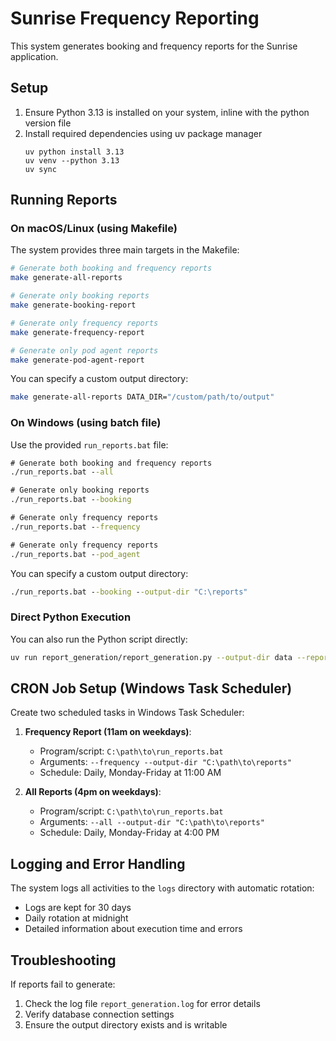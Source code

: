 # Sunrise Frequency Reporting

This system generates booking and frequency reports for the Sunrise application.

## Setup

1. Ensure Python 3.13 is installed on your system, inline with the python version file
2. Install required dependencies using uv package manager
   ```
   uv python install 3.13
   uv venv --python 3.13
   uv sync
   ```

## Running Reports

### On macOS/Linux (using Makefile)

The system provides three main targets in the Makefile:

```bash
# Generate both booking and frequency reports
make generate-all-reports

# Generate only booking reports
make generate-booking-report

# Generate only frequency reports
make generate-frequency-report

# Generate only pod agent reports
make generate-pod-agent-report 
```

You can specify a custom output directory:

```bash
make generate-all-reports DATA_DIR="/custom/path/to/output"
```

### On Windows (using batch file)

Use the provided `run_reports.bat` file:

```cmd
# Generate both booking and frequency reports
./run_reports.bat --all

# Generate only booking reports
./run_reports.bat --booking

# Generate only frequency reports
./run_reports.bat --frequency

# Generate only frequency reports
./run_reports.bat --pod_agent
```

You can specify a custom output directory:

```cmd
./run_reports.bat --booking --output-dir "C:\reports"
```

### Direct Python Execution

You can also run the Python script directly:

```bash
uv run report_generation/report_generation.py --output-dir data --report-types booking frequency
```

## CRON Job Setup (Windows Task Scheduler)

Create two scheduled tasks in Windows Task Scheduler:

1. **Frequency Report (11am on weekdays)**:
   - Program/script: `C:\path\to\run_reports.bat`
   - Arguments: `--frequency --output-dir "C:\path\to\reports"`
   - Schedule: Daily, Monday-Friday at 11:00 AM

2. **All Reports (4pm on weekdays)**:
   - Program/script: `C:\path\to\run_reports.bat`
   - Arguments: `--all --output-dir "C:\path\to\reports"`
   - Schedule: Daily, Monday-Friday at 4:00 PM

## Logging and Error Handling

The system logs all activities to the `logs` directory with automatic rotation:
- Logs are kept for 30 days
- Daily rotation at midnight
- Detailed information about execution time and errors

## Troubleshooting

If reports fail to generate:

1. Check the log file `report_generation.log` for error details
2. Verify database connection settings
3. Ensure the output directory exists and is writable